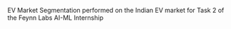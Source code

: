 EV Market Segmentation performed on the Indian EV market for Task 2 of the Feynn Labs AI-ML Internship
